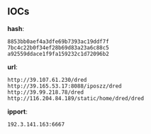 
## IOCs

__hash__:

```text
8853bb0aef4a3dfe69b7393ac19ddf7f
7bc4c22b0f34ef28b69d83a23a6c88c5
a92559ddace1f9fa159232c1d72096b2
```
__url__:

```text
http://39.107.61.230/dred
http://39.165.53.17:8088/iposzz/dred
http://39.99.218.78/dred
http://116.204.84.189/static/home/dred/dred
```
__ipport__:

```text
192.3.141.163:6667
```